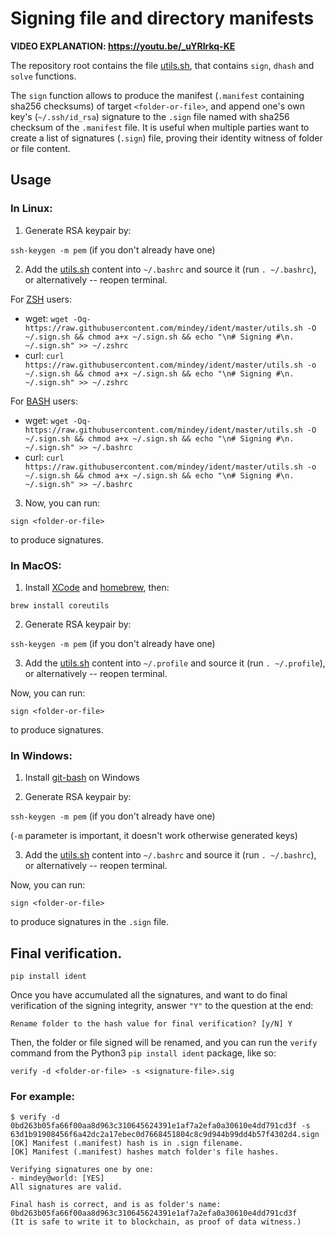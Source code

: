 # Signing file and directory manifests

**VIDEO EXPLANATION: https://youtu.be/_uYRIrkq-KE**

The repository root contains the file [utils.sh](https://raw.githubusercontent.com/mindey/ident/master/utils.sh), that contains `sign`, `dhash` and `solve` functions.

The `sign` function allows to produce the manifest (`.manifest` containing sha256 checksums) of target `<folder-or-file>`, and append one's own key's (`~/.ssh/id_rsa`) signature to the `.sign` file named with sha256 checksum of the `.manifest` file. It is useful when multiple parties want to create a list of signatures (`.sign`) file, proving their identity witness of folder or file content.

## Usage

### In Linux:

1. Generate RSA keypair by:

`ssh-keygen -m pem` (if you don't already have one)

2. Add the  [utils.sh](https://raw.githubusercontent.com/mindey/ident/master/utils.sh) content into `~/.bashrc` and source it (run `. ~/.bashrc`), or alternatively -- reopen terminal.

For [ZSH](https://ohmyz.sh/) users:
- wget: `wget -Oq- https://raw.githubusercontent.com/mindey/ident/master/utils.sh -O ~/.sign.sh && chmod a+x ~/.sign.sh && echo "\n# Signing #\n. ~/.sign.sh" >> ~/.zshrc`
- curl: `curl https://raw.githubusercontent.com/mindey/ident/master/utils.sh -o ~/.sign.sh && chmod a+x ~/.sign.sh && echo "\n# Signing #\n. ~/.sign.sh" >> ~/.zshrc`

For [BASH](https://www.gnu.org/software/bash/) users:
- wget: `wget -Oq- https://raw.githubusercontent.com/mindey/ident/master/utils.sh -O ~/.sign.sh && chmod a+x ~/.sign.sh && echo "\n# Signing #\n. ~/.sign.sh" >> ~/.bashrc`
- curl: `curl https://raw.githubusercontent.com/mindey/ident/master/utils.sh -o ~/.sign.sh && chmod a+x ~/.sign.sh && echo "\n# Signing #\n. ~/.sign.sh" >> ~/.bashrc`


3. Now, you can run:

`sign <folder-or-file>`

to produce signatures.

### In MacOS:

1. Install [XCode](https://developer.apple.com/xcode/) and [homebrew](https://brew.sh/), then:

`brew install coreutils`

2. Generate RSA keypair by:

`ssh-keygen -m pem` (if you don't already have one)

3. Add the  [utils.sh](https://raw.githubusercontent.com/mindey/ident/master/utils.sh) content into `~/.profile` and source it (run `. ~/.profile`), or alternatively -- reopen terminal.

Now, you can run:

`sign <folder-or-file>`

to produce signatures.

### In Windows:

1. Install [git-bash](https://gitforwindows.org/) on Windows

2. Generate RSA keypair by:

`ssh-keygen -m pem` (if you don't already have one)

(`-m` parameter is important, it doesn't work otherwise generated keys)

3. Add the  [utils.sh](https://raw.githubusercontent.com/mindey/ident/master/utils.sh) content into `~/.bashrc` and source it (run `. ~/.bashrc`), or alternatively -- reopen terminal.

Now, you can run:

`sign <folder-or-file>`

to produce signatures in the `.sign` file.


## Final verification.

`pip install ident`

Once you have accumulated all the signatures, and want to do final verification of the signing integrity, answer `"Y"` to the question at the end:

`Rename folder to the hash value for final verification? [y/N] Y`

Then, the folder or file signed will be renamed, and you can run the `verify` command from the Python3 `pip install ident` package, like so:

`verify -d <folder-or-file> -s <signature-file>.sig`

### For example:

```
$ verify -d 0bd263b05fa66f00aa8d963c310645624391e1af7a2efa0a30610e4dd791cd3f -s 63d1b91908456f6a42dc2a17ebec0d7668451804c8c9d944b99dd4b57f4302d4.sign
[OK] Manifest (.manifest) hash is in .sign filename.
[OK] Manifest (.manifest) hashes match folder's file hashes.

Verifying signatures one by one:
- mindey@world: [YES]
All signatures are valid.

Final hash is correct, and is as folder's name:
0bd263b05fa66f00aa8d963c310645624391e1af7a2efa0a30610e4dd791cd3f
(It is safe to write it to blockchain, as proof of data witness.)
```
